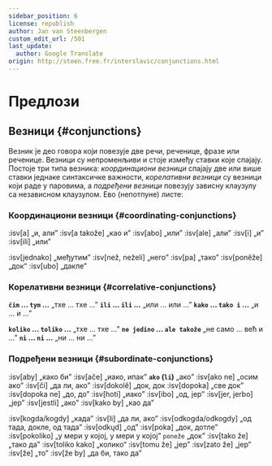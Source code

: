 ```yaml
---
sidebar_position: 6
license: republish
author: Jan van Steenbergen
custom_edit_url: /501
last_update:
  author: Google Translate
origin: http://steen.free.fr/interslavic/conjunctions.html
---
```


# Предлози

## Везници \{#conjunctions}

Везник је део говора који повезује две речи, реченице, фразе или реченице. Везници су непроменљиви и стоје између ставки које спајају. Постоје три типа везника: _координациони везници_ спајају две или више ставки једнаке синтаксичке важности, _корелативни везници_ су везници који раде у паровима, а _подређени везници_ повезују зависну клаузулу са независном клаузулом. Ево (непотпуне) листе:

### Координациони везници \{#coordinating-conjunctions}

:isv[a] „и, али”
:isv[a takože] „као и”
:isv[abo] „или”
:isv[ale] „али”
:isv[i] „и”
:isv[ili] „или”

:isv[jednako] „међутим”
:isv[než, neželi] „него”
:isv[pa] „тако”
:isv[poněže] „док“
:isv[ubo] „дакле”

### Корелативни везници \{#correlative-conjunctions}

**`čim` ... `tym` ...** „тхе ... тхе ...”
**`ili` ... `ili` ...** „или ... или ...”
**`kako` ... `tako i` ...** „и ... и ...”

**`koliko` ... `toliko` ...** „тхе ... тхе ...”
**`ne jedino` ... `ale takože`** „не само ... већ и ...”
**`ni` ... `ni` ...** „ни ... ни ...”

### Подређени везници \{#subordinate-conjunctions}

:isv[aby] „како би”
:isv[ače] „иако, ипак”
**`ako` (`li`)** „ако”
:isv[ako ne] „осим ако”
:isv[či] „да ли, ако”
:isv[dokolě] „док, док
:isv[dopoka] „све док”
:isv[dopoka ne] „до, до”
:isv[hoti] „иако”
:isv[ibo] „од, јер”
:isv[jer, jerbo] „јер”
:isv[jestli] „ако”
:isv[kako by] „као да”

:isv[kogda/kogdy] „када”
:isv[li] „да ли, ако”
:isv[odkogda/odkogdy] „од тада, докле, од тада”
:isv[odkųd] „од”
:isv[poka] „док, дотле”
:isv[pokoliko] „у мери у којој, у мери у којој” `poneže` „док”
:isv[tako že] „тако да”
:isv[toliko kako] „колико“
:isv[tomu že] „јер”
:isv[zato že] „јер”
:isv[že] „то”
:isv[že by] „да би, тако да”

